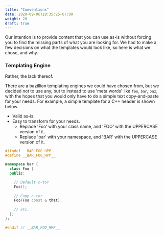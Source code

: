 ```yaml
---
title: "Conventions"
date: 2020-09-06T18:35:25-07:00
weight: 20
draft: true
---
```


Our intention is to provide content that you can use as-is without forcing you to find the
missing parts of what you are looking for. We had to make a few decisions on what the
templates would look like, so here is what we chose, and why.

### Templating Engine

Rather, the lack thereof.

There are a bazillion templating engines we could have chosen from, but we decided not to
use any, but to instead to use 'meta words' like `foo`, `bar`, `baz`, with the hopes that you would
only have to do a simple text copy-and-paste for your needs. For example, a simple template
for a C++ header is shown below.

* Valid as-is.
* Easy to transform for your needs.
  * Replace 'Foo' with your class name, and 'FOO' with the UPPERCASE version of it.
  * Replace 'bar' with your namespace, and 'BAR' with the UPPERCASE version of it.

```cpp
#ifndef __BAR_FOO_HPP__
#define __BAR_FOO_HPP__

namespace bar {
  class Foo {
  public:

    // Default c-tor
    Foo();
    
    // Copy c-tor
    Foo(Foo const & that);
    
    // etc.
  };
};

#endif // __BAR_FOO_HPP__
```
